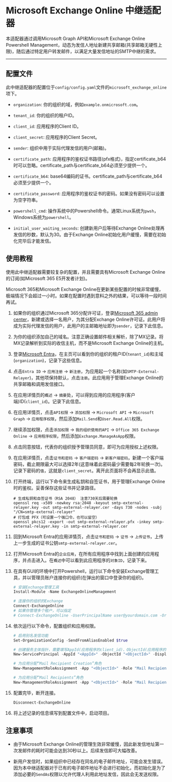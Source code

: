 # Microsoft Exchange Online 中继适配器

本适配器通过调用Microsoft Graph API和Microsoft Exchange Online Powershell Management，动态为发信人地址新建共享邮箱(共享邮箱无硬性上限)，随后通过特定用户转发邮件，以满足大量发信地址的SMTP中继的需求。

---

## 配置文件

此中继适配器的配置位于`config/config.yaml`文件的`microsoft_exchange_online`项下。

  - `organization`: 你的组织的域，例如`example.onmicrosoft.com`。

  - `tenant_id`: 你的组织的租户ID。

  - `client_id`: 应用程序的Client ID。

  - `client_secret`: 应用程序的Client Secret。

  - `sender`: 组织中用于实际代理发信的用户(邮箱)。

  - `certificate_path`: 应用程序的鉴权证书路径(pfx格式)，指定certificate_b64时可以忽略。certificate_path与certificate_b64必须至少提供一个。

  - `certificate_b64`: base64编码的证书。certificate_path与certificate_b64必须至少提供一个。

  - `certificate_password`: 应用程序的鉴权证书的密码。如果没有密码可以设置为空字符串。

  - `powershell_cmd`: 操作系统中的Powershell命令。通常Linux系统为`pwsh`，Windows系统为`powershell`。

  - `initial_user_waiting_seconds`: 创建新用户后等待Exchange Online处理再发信的秒数，默认为30。由于Exchange Online初始化用户缓慢，需要在初始化完毕后才能发信。

## 使用教程

使用此中继适配器需要较复杂的配置，并且需要具有Microsoft Exchange Online的订阅(如Microsoft 365 E5开发者计划)。

Microsoft 365和Microsoft Exchange Online在更新某些配置的时候非常缓慢，极端情况下会超过一小时。如果在配置时遇到意料之外的结果，可以等待一段时间再试。

1. 如果你的组织通过Microsoft 365分配许可证，登录[Microsoft 365 admin center](https://admin.microsoft.com/)，新建或选择一名用户，为其分配Exchange Online许可证。此用户将成为实际代理发信的用户，此用户的主邮箱地址即为`sender`，记录下此信息。

2. 为你的组织添加自己的域名。注意正确设置邮件相关解析，除了MX记录。将MX记录解析到实际的收信主机，而不是Microsoft Exchange Online的主机。

3. 登录[Microsoft Entra](https://entra.microsoft.com/)，在主页可以看到你的组织的租户ID(`tenant_id`)和主域(`organization`)，记录下这些信息。

4. 点击`Entra ID` -> `应用注册` -> `新注册`，为应用起一个名称(如`SMTP-External-Relayer`)，其他项保持默认，点击`注册`。此应用用于管理Exchange Online的共享邮箱和调用发信接口。

5. 在应用详情页的`概述` -> `摘要`处，可以得到应用的应用程序(客户端)ID(`client_id`)。记录下此信息。

6. 在应用详情页，点击`API权限` -> `添加权限` -> `Microsoft API` -> `Microsoft Graph` -> `应用程序权限`，然后添加`Mail.Send`和`User.Read.All`权限。

7. 继续添加权限，点击`添加权限` -> `我的组织使用的API` -> `Office 365 Exchange Online` -> `应用程序权限`，然后添加`Exchange.ManageAsApp`权限。

8. 点击同意按钮，代表你的组织授予管理员同意，即可为应用授权上述权限。

9. 在应用详情页，点击`证书和密码` -> `客户端密码` -> `新客户端密码`，新建一个客户端密码，截止期限最大可以选择2年(这意味着此密码最少需要每2年轮换一次)。记录下密码的`值`，这就是`client_secret`。离开此页面将不会再显示此值。

10. 打开终端，运行以下命令来生成私钥和自签证书，用于管理Exchange Online时的鉴权。妥善保存这些证书并记录路径。

    ```shell
    # 生成私钥和自签证书（RSA 2048） 注意730天后需要轮换
    openssl req -x509 -newkey rsa:2048 -keyout smtp-external-relayer.key -out smtp-external-relayer.cer -days 730 -nodes -subj "/CN=smtp-external-relayer"
    # 打包成 PFX（可设置一个强口令，也可以留空）
    openssl pkcs12 -export -out smtp-external-relayer.pfx -inkey smtp-external-relayer.key -in smtp-external-relayer.cer
    ```

11. 回到Microsoft Entra的应用详情页，点击`证书和密码` -> `证书` -> `上传证书`，上传上一步生成的证书公钥`smtp-external-relayer.cer`。

12. 打开Microsoft Entra的`企业应用`，在所有应用程序中找到上面创建的应用程序，并点击进入。在`概述`中可以看到此应用程序的`对象ID`，记录下来。

13. 在具有GUI的环境中打开Powershell，运行以下命令安装Exchange管理工具，并以管理员账户连接你的组织(在弹出的窗口中登录你的组织)。

    ```powershell
    # 安装Exchange管理工具
    Install-Module -Name ExchangeOnlineManagement
    
    # 连接你的组织的Exchange
    Connect-ExchangeOnline
    # 如果你管理多个租户，可以指定
    # Connect-ExchangeOnline -UserPrincipalName user@yourdomain.com -Organization yourtenant.onmicrosoft.com
    ```

14. 依次运行以下命令，配置组织和应用权限。

    ```powershell
    # 启用别名发信功能
    Set-OrganizationConfig -SendFromAliasEnabled $true

    # 创建服务主体指针，需要填写AppId(应用程序的client_id)、ObjectId(应用程序的`对象ID`)和名称(例如`SMTP-External-Relayer`)
    New-ServicePrincipal -AppId "<AppId>" -ObjectId "<ObjectId>" -DisplayName "SMTP-External-Relayer"
    
    # 为应用分配“Mail Recipient Creation”角色
    New-ManagementRoleAssignment -App "<ObjectId>" -Role "Mail Recipient Creation"
    
    # 为应用分配“Mail Recipients”角色
    New-ManagementRoleAssignment -App "<ObjectId>" -Role "Mail Recipients"
    ```

15. 配置完毕，断开连接。

    ```powershell
    Disconnect-ExchangeOnline
    ```

16. 将上述记录的信息填写到配置文件中，启动项目。

## 注意事项

- 由于Microsoft Exchange Online的管理生效非常缓慢，因此新发信地址第一次发邮件的耗时可能会达到30秒以上。后续发信即可大幅改善。

- 新用户发信时，如果组织中已经存在同名的电子邮件地址，可能会发生错误。因为本中继适配器对于已有的电子邮件地址不会进行初始化，而初始化是为了添加必要的`SendAs`权限以允许代理人利用此地址发信，因此会无发送权限。

